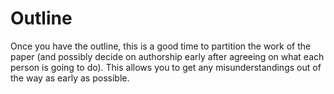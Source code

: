 # Outline

<!-- Enter Outline here -->

Once you have the outline, this is a good time to partition the work of the paper (and possibly decide on authorship early after agreeing on what each person is going to do).
This allows you to get any misunderstandings out of the way as early as possible.
